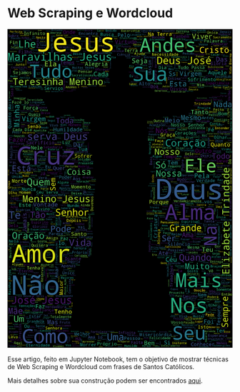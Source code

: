 # Web Scraping e Wordcloud
<p align="center">
  <img src ="./img/resultado.png">
</p>

Esse artigo, feito em Jupyter Notebook, tem o objetivo de mostrar técnicas de Web Scraping e Wordcloud com frases de Santos Católicos. 

Mais detalhes sobre sua construção podem ser encontrados [aqui](https://feduardomelo.medium.com/como-santos-cat%C3%B3licos-podem-te-ensinar-a-fazer-web-scraping-para-construir-um-wordcloud-usando-43ae12825ccf).